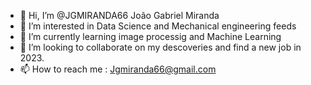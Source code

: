 - 👋 Hi, I’m @JGMIRANDA66 João Gabriel Miranda 
- 👀 I’m interested in Data Science and Mechanical engineering feeds
- 🌱 I’m currently learning image processig and Machine Learning
- 💞️ I’m looking to collaborate on my descoveries and find a new job in 2023.
- 📫 How to reach me : Jgmiranda66@gmail.com

<!---
JGMIRANDA66/JGMIRANDA66 is a ✨ special ✨ repository because its `README.md` (this file) appears on your GitHub profile.
You can click the Preview link to take a look at your changes.
--->
